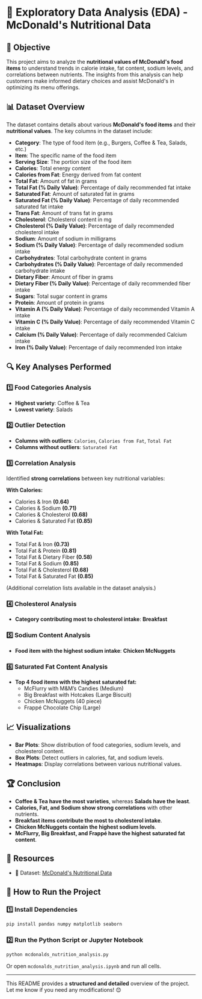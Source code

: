 # 🍔 Exploratory Data Analysis (EDA) - McDonald's Nutritional Data

## 📌 Objective
This project aims to analyze the **nutritional values of McDonald's food items** to understand trends in calorie intake, fat content, sodium levels, and correlations between nutrients. The insights from this analysis can help customers make informed dietary choices and assist McDonald's in optimizing its menu offerings.

## 📊 Dataset Overview
The dataset contains details about various **McDonald's food items** and their **nutritional values**. The key columns in the dataset include:

- **Category**: The type of food item (e.g., Burgers, Coffee & Tea, Salads, etc.)
- **Item**: The specific name of the food item
- **Serving Size**: The portion size of the food item
- **Calories**: Total energy content
- **Calories from Fat**: Energy derived from fat content
- **Total Fat**: Amount of fat in grams
- **Total Fat (% Daily Value)**: Percentage of daily recommended fat intake
- **Saturated Fat**: Amount of saturated fat in grams
- **Saturated Fat (% Daily Value)**: Percentage of daily recommended saturated fat intake
- **Trans Fat**: Amount of trans fat in grams
- **Cholesterol**: Cholesterol content in mg
- **Cholesterol (% Daily Value)**: Percentage of daily recommended cholesterol intake
- **Sodium**: Amount of sodium in milligrams
- **Sodium (% Daily Value)**: Percentage of daily recommended sodium intake
- **Carbohydrates**: Total carbohydrate content in grams
- **Carbohydrates (% Daily Value)**: Percentage of daily recommended carbohydrate intake
- **Dietary Fiber**: Amount of fiber in grams
- **Dietary Fiber (% Daily Value)**: Percentage of daily recommended fiber intake
- **Sugars**: Total sugar content in grams
- **Protein**: Amount of protein in grams
- **Vitamin A (% Daily Value)**: Percentage of daily recommended Vitamin A intake
- **Vitamin C (% Daily Value)**: Percentage of daily recommended Vitamin C intake
- **Calcium (% Daily Value)**: Percentage of daily recommended Calcium intake
- **Iron (% Daily Value)**: Percentage of daily recommended Iron intake

## 🔍 Key Analyses Performed

### 1️⃣ **Food Categories Analysis**
- **Highest variety**: Coffee & Tea
- **Lowest variety**: Salads

### 2️⃣ **Outlier Detection**
- **Columns with outliers**: `Calories`, `Calories from Fat`, `Total Fat`
- **Columns without outliers**: `Saturated Fat`

### 3️⃣ **Correlation Analysis**
Identified **strong correlations** between key nutritional variables:

**With Calories:**
- Calories & Iron **(0.64)**
- Calories & Sodium **(0.71)**
- Calories & Cholesterol **(0.68)**
- Calories & Saturated Fat **(0.85)**

**With Total Fat:**
- Total Fat & Iron **(0.73)**
- Total Fat & Protein **(0.81)**
- Total Fat & Dietary Fiber **(0.58)**
- Total Fat & Sodium **(0.85)**
- Total Fat & Cholesterol **(0.68)**
- Total Fat & Saturated Fat **(0.85)**

(Additional correlation lists available in the dataset analysis.)

### 4️⃣ **Cholesterol Analysis**
- **Category contributing most to cholesterol intake**: **Breakfast**

### 5️⃣ **Sodium Content Analysis**
- **Food item with the highest sodium intake**: **Chicken McNuggets**

### 6️⃣ **Saturated Fat Content Analysis**
- **Top 4 food items with the highest saturated fat:**
  - McFlurry with M&M’s Candies (Medium)
  - Big Breakfast with Hotcakes (Large Biscuit)
  - Chicken McNuggets (40 piece)
  - Frappé Chocolate Chip (Large)

## 📈 Visualizations
- **Bar Plots**: Show distribution of food categories, sodium levels, and cholesterol content.
- **Box Plots**: Detect outliers in calories, fat, and sodium levels.
- **Heatmaps**: Display correlations between various nutritional values.

## 🏆 Conclusion
- **Coffee & Tea have the most varieties**, whereas **Salads have the least**.
- **Calories, Fat, and Sodium show strong correlations** with other nutrients.
- **Breakfast items contribute the most to cholesterol intake**.
- **Chicken McNuggets contain the highest sodium levels**.
- **McFlurry, Big Breakfast, and Frappé have the highest saturated fat content**.

## 🔗 Resources
- 📂 Dataset: [McDonald's Nutritional Data](https://github.com/yourrepo/mcdonalds-nutrition-analysis)

## 🚀 How to Run the Project

### 1️⃣ Install Dependencies
```sh
pip install pandas numpy matplotlib seaborn
```

### 2️⃣ Run the Python Script or Jupyter Notebook
```sh
python mcdonalds_nutrition_analysis.py
```
Or open `mcdonalds_nutrition_analysis.ipynb` and run all cells.



---

This README provides a **structured and detailed** overview of the project. Let me know if you need any modifications! 😊
